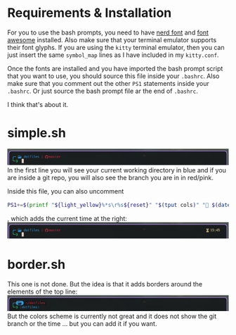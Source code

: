 # Requirements & Installation
For you to use the bash prompts, you need to have [nerd font](https://www.nerdfonts.com/font-downloads) and [font awesome](https://fontawesome.com/download) installed. Also make sure that your terminal emulator supports their font glyphs. If you are using the `kitty` terminal emulator, then you can just insert the same `symbol_map` lines as I have included in my `kitty.conf`.

Once the fonts are installed and you have imported the bash prompt script that you want to use, you should source this file inside your `.bashrc`. Also make sure that you comment out the other `PS1` statements inside your `.bashrc`. Or just source the bash prompt file ar the end of `.bashrc`.

I think that's about it.

# simple.sh
![alt text](images/simple.png) \
In the first line you will see your current working directory in blue and if you are inside a git repo, you will also see the branch you are in in red/pink.

Inside this file, you can also uncomment 
```bash
PS1+=$(printf "${light_yellow}%*s\r%s${reset}" "$(tput cols)" " $(date +%H:%M)" '')
```
, which adds the current time at the right:
![alt text](images/simple_time.png)

# border.sh
This one is not done. But the idea is that it adds borders around the elements of the top line:
![alt text](images/border.png)
But the colors scheme is currently not great and it does not show the git branch or the time ... but you can add it if you want.
